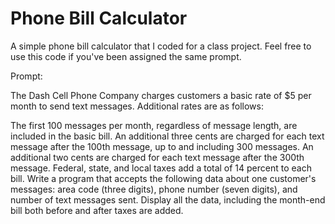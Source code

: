 # Phone Bill Calculator
A simple phone bill calculator that I coded for a class project. Feel free to use this code if you've been assigned the same prompt.

Prompt:

The Dash Cell Phone Company charges customers a basic rate of $5 per month to send text messages. Additional rates are as follows:

The first 100 messages per month, regardless of message length, are included in the basic bill.
An additional three cents are charged for each text message after the 100th message, up to and including 300 messages.
An additional two cents are charged for each text message after the 300th message.
Federal, state, and local taxes add a total of 14 percent to each bill.
Write a program that accepts the following data about one customer's messages: area code (three digits), phone number (seven digits), and number of text messages sent. Display all the data, including the month-end bill both before and after taxes are added.

